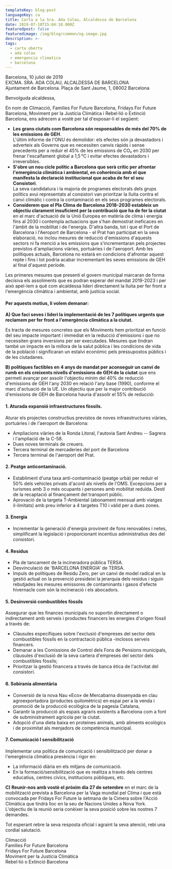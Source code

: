 ```yaml
---
templateKey: blog-post
languageKey: ca
title: Carta a la Sra. Ada Colau, Alcaldessa de Barcelona
date: 2019-07-10T15:04:10.000Z
featuredpost: false
featuredimage: /img/blog/common/og-image.jpg
description: >-
tags:
  - carta oberta
  - ada colau
  - emergencia climatica
  - barcelona
---
```


Barcelona, 10 juliol de 2019  
EXCMA. SRA. ADA COLAU, ALCALDESSA DE BARCELONA  
Ajuntament de Barcelona. Plaça de Sant Jaume, 1, 08002 Barcelona  

Benvolguda alcaldessa,

En nom de Climacció, Families For Future Barcelona, Fridays For Future Barcelona, Moviment per la Justícia Climàtica i Rebel·lió o Extinció Barcelona, ens adrecem a vostè per tal d'exposar-li el següent:

- **Les grans ciutats com Barcelona són responsables de més del 70% de les emissions de GEH**.  
  L'últim informe de l'ONU és demolidor: els efectes són ja devastadors i adverteix als Governs que es necessiten canvis ràpids i sense precedents per a reduir el 45% de les emissions de CO₂  en 2030  per frenar l'escalfament global a 1,5 °C i evitar efectes devastadors i irreversibles.
- **S'obre un nou cicle polític a Barcelona que serà crític per afrontar l'emergència climàtica i ambiental, en coherència amb el que manifesta la declaració institucional que acaba de  fer el seu Consistori**.  
  La seva candidatura i la majoria de programes electorals dels grups polítics avui representats al consistori van prioritzar la lluita contra el canvi climàtic i contra la contaminació en els seus programes electorals.  
- **Considerem que el Pla Clima de Barcelona 2018-2030 estableix un objectiu clarament insuficient per la contribució que ha de fer la ciutat**  
  en el marc d'actuació de la Unió Europea en matèria de clima i energia fins al 2030 i contempla actuacions que s'han demostrat ineficaces en l'àmbit de la mobilitat i de l'energia.  D'altra banda, tot i que el Port de Barcelona i l'Aeroport de Barcelona - el Prat han participat en la seva elaboració, no inclou mesures de reducció d'emissions d'aquests sectors ni fa menció a les emissions que s'incrementaran pels projectes previstos d'ampliacions viàries, portuàries i de l'aeroport. Amb les polítiques actuals,  Barcelona no estarà en condicions d'afrontar aquest repte i fins i tot podria acabar incrementant les seves emissions de GEH al final d'aquest període.

Les primeres mesures que presenti el govern municipal marcaran de forma decisiva els assoliments que es podran esperar del mandat 2019-2023 i per això apel-lem a què com alcaldessa lideri directament la lluita per fer front a l'emergència climàtica i ambiental, amb justícia social.

#### Per aquests motius, li volem demanar:  

**A) Que  faci seves i lideri la implementació de les 7 polítiques urgents que reclamem per fer front a l'emergència climàtica a la ciutat.**

Es tracta de mesures concretes que els Moviments hem prioritzat en funció del seu impacte important i immediat en la reducció d'emissions i que no necessiten grans inversions per ser executades. Mesures que tindran també un impacte en la millora de la salut pública i les condicions de vida de la població i significaran un estalvi econòmic pels pressupostos públics i de les ciutadanes.

**B) polítiques factibles en 4 anys de mandat per aconseguir un canvi de rumb en els creixents nivells d'emissions de GEH de la ciutat** que ens permeti avançar per assolir l'objectiu mínim del 40% de reducció d'emissions de GEH l'any 2030 en relació l'any base (1990), conforme el marc d'actuació de la UE. Un objectiu que per la major contribució d'emissions de GEH de Barcelona hauria d'assolir el 55% de reducció:

#### 1\. Aturada expansió infraestructures fòssils.

Aturar els projectes constructius previstos de noves infraestructures viàries, portuàries i de l'aeroport de Barcelona:

-   Ampliacions viàries de la Ronda Litoral, l'autovia Sant Andreu -- Sagrera i l'ampliació de la C-58.
-   Dues noves terminals de creuers.
-   Tercera terminal de mercaderies del port de Barcelona
-   Tercera terminal de l'aeroport del Prat.

#### 2\. Peatge anticontaminació.

-   Establiment d'una taxa anti-contaminació (peatge urbà) per reduir el 50% dels vehicles privats d'acord als nivells de l'OMS. Excepcions per a turismes amb 3 o més ocupants i persones amb mobilitat reduïda. Destí de la recaptació al finançament del transport públic.
-   Aprovació de la targeta T-Ambiental (abonament mensual amb viatges il-limitats) amb preu inferior a 4 targetes T10 i vàlid per a dues zones.

#### 3\. Energia

-   Incrementar la generació d'energia provinent de fons renovables i netes, simplificant la legislació i proporcionant incentius administratius des del consistori.

#### 4\. Residus

-   Pla de tancament de la incineradora pública TERSA.
-   Desvinculació de 'BARCELONA ENERGIA' de TERSA.
-   Impuls de polítiques de Residu Zero, per un canvi de model radical en la gestió actual on la prevenció presideixi la jerarquia dels residus i siguin rebutjades les mesures emissores de contaminants i gasos d'efecte hivernacle com són la incineració i els abocadors.

#### 5\. Desinversió combustibles fòssils

Assegurar que les finances municipals no suportin directament o indirectament amb serveis i productes financers les energies d'origen fòssil a través de:

-   Clàusules específiques sobre l'exclusió d'empreses del sector dels combustibles fòssils en la contractació pública -inclosos serveis financers.
-   Demanar a les Comissions de Control dels Fons de Pensions municipals, clàusules d'exclusió de la seva cartera d'empreses del sector dels combustibles fòssils;
-   Prioritzar la gestió financera a través de banca ètica de l'activitat del consistori.

#### 6\. Sobirania alimentària

-   Conversió de la nova Nau «Eco» de Mercabarna dissenyada en clau agroexportadora (productes quilomètrics) en espai per a la venda i promoció de la producció ecològica de la pagesia Catalana,
-   Garantir la producció als espais agraris existents a Barcelona com a font de subministrament agrícola per la ciutat.
-   Adopció d'una dieta baixa en proteines animals, amb aliments ecològics i de proximitat als menjadors de competència municipal.  

#### 7\. Comunicació I sensibilització

Implementar una política de comunicació i sensibilització per donar a l'emergència climàtica presència i rigor en:

-   La informació diària en els mitjans de comunicació.
-   En la formació/sensibilització que es realitza a través dels centres educatius, centres cívics, institucions públiques, etc.

**C)  Reunir-nos amb vostè el pròxim dia 27 de setembre** en el marc de la mobilització prevista a Barcelona per la Vaga mundial pel Clima i que està convocada per Fridays For Future la setmana de la Cimera sobre l'Acció Climàtica que tindrà lloc en la seu de Nacions Unides a Nova York. L'objectiu de la reunió seria conèixer la seva posició sobre les nostres 7 demandes.

Tot esperant rebre la seva resposta oficial i agraint la seva atenció, rebi una cordial salutació.

Climacció  
Families For Future Barcelona  
Fridays For Future Barcelona  
Moviment per la Justícia Climàtica  
Rebel·lió o Extinció Barcelona
